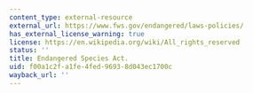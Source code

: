 ```yaml
---
content_type: external-resource
external_url: https://www.fws.gov/endangered/laws-policies/
has_external_license_warning: true
license: https://en.wikipedia.org/wiki/All_rights_reserved
status: ''
title: Endangered Species Act.
uid: f00a1c2f-a1fe-4fed-9693-8d043ec1700c
wayback_url: ''
---
```


